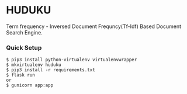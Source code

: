 # HUDUKU
Term frequency - Inversed Document Frequncy(Tf-Idf) Based Document Search Engine.


### Quick Setup

```
$ pip3 install python-virtualenv virtualenvwrapper
$ mkvirtualenv huduku
$ pip3 install -r requirements.txt
$ flask run
or
$ gunicorn app:app
```
